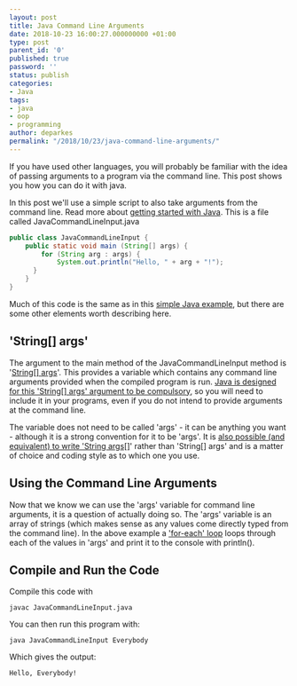 ```yaml
---
layout: post
title: Java Command Line Arguments
date: 2018-10-23 16:00:27.000000000 +01:00
type: post
parent_id: '0'
published: true
password: ''
status: publish
categories:
- Java
tags:
- java
- oop
- programming
author: deparkes
permalink: "/2018/10/23/java-command-line-arguments/"
---
```

If you have used other languages, you will probably be familiar with the idea of passing arguments to a program via the command line. This post shows you how you can do it with java.

In this post we'll use a simple script to also take arguments from the command line. Read more about <a href="{{site.baseurl}}/2018/10/16/simple-java-example/">getting started with Java</a>.
This is a file called JavaCommandLineInput.java

```java
public class JavaCommandLineInput {
    public static void main (String[] args) {
        for (String arg : args) {
            System.out.println("Hello, " + arg + "!");
      }
    }
}
```

Much of this code is the same as in this <a href="{{site.baseurl}}/2018/10/16/simple-java-example/">simple Java example</a>, but there are some other elements worth describing here.
<h2>'String[] args'</h2>
The argument to the main method of the JavaCommandLineInput method is '<a href="https://stackoverflow.com/questions/890966/what-is-string-args-parameter-in-main-method-java">String[] args</a>'. This provides a variable which contains any command line arguments provided when the compiled program is run. <a href="https://www.quora.com/Why-is-String-args-compulsory-in-main-method-in-Java">Java is designed for this 'String[] args' argument to be compulsory</a>, so you will need to include it in your programs, even if you do not intend to provide arguments at the command line.

The variable does not need to be called 'args' - it can be anything you want - although it is a strong convention for it to be 'args'. It is <a href="https://stackoverflow.com/questions/5997235/is-there-a-difference-between-mainstring-args-and-mainstring-args">also possible (and equivalent) to write 'String args[]</a>' rather than 'String[] args' and is a matter of choice and coding style as to which one you use.
<h2>Using the Command Line Arguments</h2>
Now that we know we can use the 'args' variable for command line arguments, it is a question of actually doing so. The 'args' variable is an array of strings (which makes sense as any values come directly typed from the command line). In the above example a <a href="https://docs.oracle.com/javase/1.5.0/docs/guide/language/foreach.html">'for-each' loop</a> loops through each of the values in 'args' and print it to the console with println().
<h2>Compile and Run the Code</h2>
Compile this code with

```
javac JavaCommandLineInput.java
```

You can then run this program with:

```
java JavaCommandLineInput Everybody
```

Which gives the output:

```
Hello, Everybody!
```
